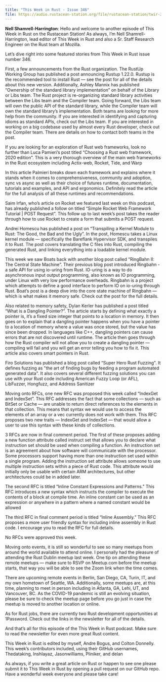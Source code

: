 ```yaml
---
title: "This Week in Rust - Issue 346"
file: https://audio.rustacean-station.org/file/rustacean-station/twir-2020-07-06.mp3
---
```


__Nell Shamrell-Harrington__: Hello and welcome to another episode of This Week in Rust on the Rustacean Station! As always, I’m Nell Shamrell-Harrington, lead editor of This Week in Rust and also a Sr. Staff Research Engineer on the Rust team at Mozilla. 

Let’s dive right into some featured stories from This Week in Rust issue number 346.

First, a few announcements from the Rust organization. The RustUp Working Group has published a post announcing Rustup 1.22.0. Rustup is the recommended tool to install Rust — see the post for all of the details about this new version. Additionally, Ashley Mannix has published “Ownership of the standard library implementation” on behalf of the Library or Libs team. The Rust project is re-organizing standard library activities between the Libs team and the Compiler team. Going forward, the Libs team will own the public API of the standard library, while the Compiler team will own the standard library’s implementation. Both teams are looking for more help from the community. If you are interested in identifying and capturing idioms as standard APIs, check out the Libs team. If you are interested in working on a big codebase used by almost every Rust developer, check out the Compiler team. There are details on how to contact both teams in the post.

If you are looking for an exploration of Rust web frameworks, look no further than Luca Pamieri’s post titled “Choosing a Rust web framework, 2020 edition”. This is a very thorough overview of the main web frameworks in the Rust ecosystem including Actix-web, Rocket, Tide, and Warp

In this article Palmieri breaks down each framework and explains where it stands when it comes to comprehensiveness, community and adoption, sync vs async as well as their choice of futures runtime, documentation, tutorials and examples, and API and ergonomics. Definitely read the article for the full analysis of all these runtimes and recommendations.

Saim Irfan, who’s article on Rocket we featured last week on this podcast, has already published a follow on titled “Simple Rocket Web Framework Tutorial | POST Request”. This follow up to last week’s post takes the reader through how to use Rocket to create a form that submits a POST request.

Andrei Homescu has published a post on “Transpiling a Kernel Module to Rust: The Good, the Bad and the Ugly”. In the post, Homescu takes  a Linux kernel module — specifically the Bareflank Hypervisor SDK, and transpiles it to Rust. The post covers translating the C files into Rust, compiling the generated Rust, and linking everything into a loadable kernel module.

This week we saw Boats back with another blog post called “RingBahn II: The Central State Machine”. Their previous blog post introduced Ringbahn - a safe API for using io-uring from Rust. IO-uring is a way to do asynchronous input output programming, also known as IO programming, under Linux with very low performance overheads. Ringbahn is a project which attempts to define a good interface to perform IO on io-uring through Rust. Boat’s post is a deep dive into the core state machine of Ringbahn — which is what makes it memory safe. Check out the post for the full details.

Also related to memory safety, Dylan Kerler has published a post titled “What is a Dangling Pointer?”. The article starts by defining what exactly a pointer is, it’s a fixed size integer that points to a location in memory. It then goes on to explain that a dangling pointer happens when you have a pointer to a location of memory where a value was once stored, but the value has since been dropped. In languages like C++, dangling pointers can cause errors that are not discovered until runtime. The article then goes through how the Rust compiler will not allow you to create a dangling pointer — compiling will fail and you will get an error telling you how to fix it. This article also covers smart pointers in Rust.

Firo Solutions has published a blog post called “Super Hero Rust Fuzzing". It defines fuzzing as "the art of finding bugs by feeding a program automated generated data". It also covers several different fuzzing solutions you can use with your Rust code including American Fuzzy Loop (or AFL), LibFuzzer, Hongfuzz, and Address Sanitizer

Moving onto RFCs, one new RFC was proposed this week called “IndexGet and IndexSet”. This RFC addresses the fact that some collections — such as BitSet or Cache — are unable to return direct references to the elements in that collection. This means that syntax we would use to access the elements of an array or a vec currently does not work with them. This RFC proposes two new traits — IndexGet and IndexSet — that would allow a user to use this syntax with these kinds of collections.

3 RFCs are now in final comment period. The first of these proposes adding a new function attribute called instruct set that allows you to declare what instruction set should be used when compiling a function. An instruction set is an agreement about how software will communicate with the processor. Some processors support having more than one instruction set used within a single program. Adding the instruction set attribute allows someone to use multiple instruction sets within a piece of Rust code. This attribute would initially only be usable with certain ARM architectures, but other architectures could be in added later.

The second RFC is titled “Inline Constant Expressions and Patterns.” This RFC introduces a new syntax which instructs the compiler to execute the contents of a block at compile time. An inline constant can be used as an expression or anywhere in a pattern where a named constant would be allowed

The third RFC in final comment period is titled “Inline Assembly.” This RFC proposes a more user friendly syntax for including inline assembly in Rust code. I encourage you to read the RFC for full details.

No RFCs were approved this week.

Moving onto events, it is still so wonderful to see so many meetups from around the world available to attend online. I personally had the pleasure of attending the Rust Dublin meetup last week. One tip on attending these remote meetups — make sure to RSVP on Meetup.com before the meetup starts, that way you will be able to see the Zoom link when the time comes. 

There are upcoming remote events in Berlin, San Diego, CA, Turin, IT, and my own hometown of Seattle, WA. Additionally, some meetups are, at this time, planning to meet in person including in Atlanta, GA, Lehi, UT, and Vancouver, BC. As the COVID-19 pandemic is still an evolving situation, please be sure to check the meetup page before you go just in case the meetup is moved to another location or online.

As for Rust jobs, there are currently two Rust development opportunities at 1Password. Check out the links in the newsletter for all of the details.

And that’s all for this episode of the This Week in Rust podcast. Make sure to read the newsletter for even more great Rust content.

This Week in Rust is edited by myself, Andre Bogus, and Colton Donnelly. This week’s contributors included, using their GitHub usernames, Thedataking, Inshlayaz, Jasonwilliams, Pliniker, and delan

As always, if you write a great article on Rust or happen to see one please submit it to This Week in Rust by opening a pull request on our GitHub repo. Have a wonderful week everyone and please take care!
